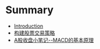 # Summary

* [Introduction](README.md)
* [构建股票交易策略](gou-jian-gu-piao-jiao-yi-ce-lve.md)
* [A股收盘小笔记--MACD的基本原理](agu-shou-pan-xiao-bi-8bb0-macd-de-ji-ben-yuan-li.md)


